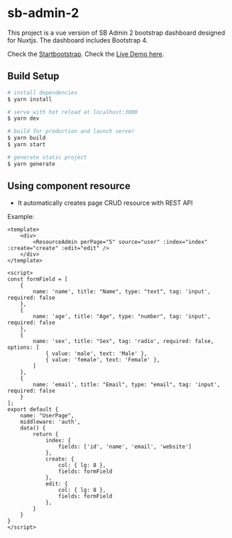 # sb-admin-2
This project is a vue version of SB Admin 2 bootstrap dashboard designed for Nuxtjs. The dashboard includes Bootstrap 4.

Check the [Startbootstrap](https://startbootstrap.com/theme/sb-admin-2).
Check the [Live Demo here](https://sb-admin-2.vercel.app/).

## Build Setup

```bash
# install dependencies
$ yarn install

# serve with hot reload at localhost:3000
$ yarn dev

# build for production and launch server
$ yarn build
$ yarn start

# generate static project
$ yarn generate
```

## Using component resource 
- It automatically creates page CRUD resource with REST API

Example:

```
<template>
    <div>
        <ResourceAdmin perPage="5" source="user" :index="index" :create="create" :edit="edit" />
    </div>
</template>

<script>
const formField = [
    {
        name: 'name', title: "Name", type: "text", tag: 'input', required: false
    },
    {
        name: 'age', title: "Age", type: "number", tag: 'input', required: false
    },
    {
        name: 'sex', title: "Sex", tag: 'radio', required: false, options: [
            { value: 'male', text: 'Male' },
            { value: 'female', text: 'Female' },
        ]
    },
    {
        name: 'email', title: "Email", type: "email", tag: 'input', required: false
    }
];
export default {
    name: "UserPage",
    middleware: 'auth',
    data() {
        return {
            index: {
                fields: ['id', 'name', 'email', 'website']
            },
            create: {
                col: { lg: 8 },
                fields: formField
            },
            edit: {
                col: { lg: 8 },
                fields: formField
            },
        }
    }
}
</script>
```